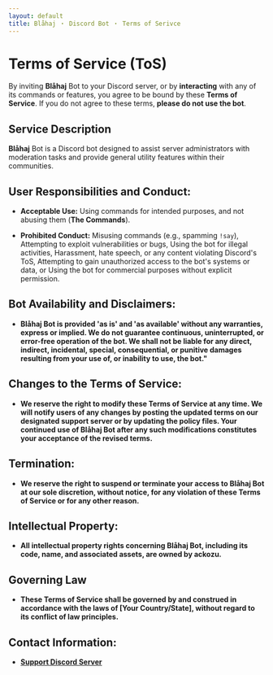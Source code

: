 ```yaml
---
layout: default
title: Blåhaj ・ Discord Bot ・ Terms of Serivce
---
```

# Terms of Service (ToS)
By inviting **Blåhaj** Bot to your Discord server, or by **interacting** with any of its commands or features, you agree to be bound by these **Terms of Service**. If you do not agree to these terms, **please do not use the bot**.

## Service Description
**Blåhaj** Bot is a Discord bot designed to assist server administrators with moderation tasks and provide general utility features within their communities.

## User Responsibilities and Conduct:
- **Acceptable Use:** Using commands for intended purposes, and not abusing them (**The Commands**).

- **Prohibited Conduct:** Misusing commands (e.g., spamming `!say`), Attempting to exploit vulnerabilities or bugs, Using the bot for illegal activities, Harassment, hate speech, or any content violating Discord's ToS, Attempting to gain unauthorized access to the bot's systems or data, or Using the bot for commercial purposes without explicit permission.

## Bot Availability and Disclaimers:
- **Blåhaj Bot is provided 'as is' and 'as available' without any warranties, express or implied. We do not guarantee continuous, uninterrupted, or error-free operation of the bot. We shall not be liable for any direct, indirect, incidental, special, consequential, or punitive damages resulting from your use of, or inability to use, the bot."**

## Changes to the Terms of Service:
- **We reserve the right to modify these Terms of Service at any time. We will notify users of any changes by posting the updated terms on our designated support server or by updating the policy files. Your continued use of Blåhaj Bot after any such modifications constitutes your acceptance of the revised terms.**

## Termination:
- **We reserve the right to suspend or terminate your access to Blåhaj Bot at our sole discretion, without notice, for any violation of these Terms of Service or for any other reason.**

## Intellectual Property:
- **All intellectual property rights concerning Blåhaj Bot, including its code, name, and associated assets, are owned by ackozu.**

## Governing Law
- **These Terms of Service shall be governed by and construed in accordance with the laws of [Your Country/State], without regard to its conflict of law principles.**

## Contact Information:
- **[Support Discord Server](https://discord.gg/A4XfDaNunr)**
